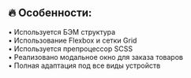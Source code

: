 
## 🔥 Особенности: <br/>
• Используется БЭМ структура <br/>
• Использование Flexbox и сетки Grid <br/>
• Используется препроцессор SCSS <br/>
• Реализовано модальное окно для заказа товаров <br/>
• Полная адаптация под все виды устройств <br/>

